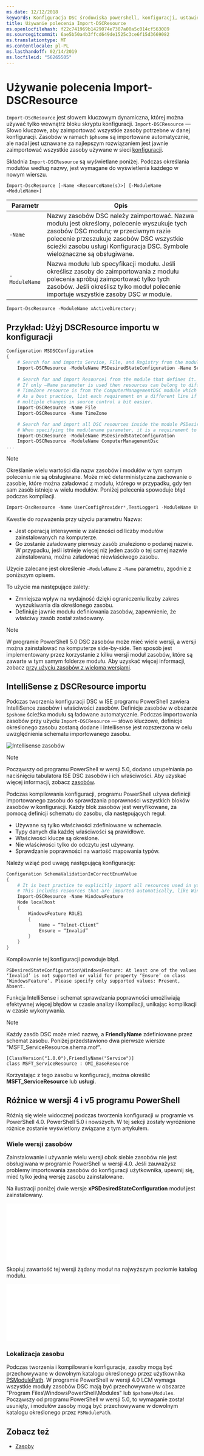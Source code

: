 ```yaml
---
ms.date: 12/12/2018
keywords: Konfiguracja DSC środowiska powershell, konfiguracji, ustawienia
title: Używanie polecenia Import-DSCResource
ms.openlocfilehash: f22c741969b1429074e7307a00a5c014cf563089
ms.sourcegitcommit: 6ae5b50a4b3ffcd649de1525c3ce6f15d3669082
ms.translationtype: MT
ms.contentlocale: pl-PL
ms.lasthandoff: 02/14/2019
ms.locfileid: "56265505"
---
```

# <a name="using-import-dscresource"></a>Używanie polecenia Import-DSCResource

`Import-DScResource` jest słowem kluczowym dynamiczna, której można używać tylko wewnątrz bloku skryptu konfiguracji. `Import-DSCResource` — Słowo kluczowe, aby zaimportować wszystkie zasoby potrzebne w danej konfiguracji. Zasobów w ramach `$phsome` są importowane automatycznie, ale nadal jest uznawane za najlepszym rozwiązaniem jest jawnie zaimportować wszystkie zasoby używane w sieci [konfiguracji](Configurations.md).

Składnia `Import-DSCResource` są wyświetlane poniżej.  Podczas określania modułów według nazwy, jest wymagane do wyświetlenia każdego w nowym wierszu.

```syntax
Import-DscResource [-Name <ResourceName(s)>] [-ModuleName <ModuleName>]
```

|Parametr  |Opis  |
|---------|---------|
|`-Name`|Nazwy zasobów DSC należy zaimportować. Nazwa modułu jest określony, polecenie wyszukuje tych zasobów DSC modułu; w przeciwnym razie polecenie przeszukuje zasobów DSC wszystkie ścieżki zasobu usługi Konfiguracja DSC. Symbole wieloznaczne są obsługiwane.|
|`-ModuleName`|Nazwa modułu lub specyfikacji modułu.  Jeśli określisz zasoby do zaimportowania z modułu polecenia spróbuj zaimportować tylko tych zasobów. Jeśli określisz tylko moduł polecenie importuje wszystkie zasoby DSC w module.|

```powershell
Import-DscResource -ModuleName xActiveDirectory;
```

## <a name="example-use-import-dscresource-within-a-configuration"></a>Przykład: Użyj DSCResource importu w konfiguracji

```powershell
Configuration MSDSCConfiguration
{
    # Search for and imports Service, File, and Registry from the module PSDesiredStateConfiguration.
    Import-DSCResource -ModuleName PSDesiredStateConfiguration -Name Service, File, Registry
    
    # Search for and import Resource1 from the module that defines it.
    # If only –Name parameter is used then resources can belong to different PowerShell modules as well.
    # TimeZone resource is from the ComputerManagementDSC module which is not installed by default.
    # As a best practice, list each requirement on a different line if possible.  This makes reviewing
    # multiple changes in source control a bit easier.
    Import-DSCResource -Name File
    Import-DSCResource -Name TimeZone

    # Search for and import all DSC resources inside the module PSDesiredStateConfiguration.
    # When specifying the modulename parameter, it is a requirement to list each on a new line.
    Import-DSCResource -ModuleName PSDesiredStateConfiguration
    Import-DSCResource -ModuleName ComputerManagementDsc
...
```

> [!NOTE]
> Określanie wielu wartości dla nazw zasobów i modułów w tym samym poleceniu nie są obsługiwane. Może mieć deterministyczna zachowanie o zasobie, które można załadować z modułu, którego w przypadku, gdy ten sam zasób istnieje w wielu modułów. Poniżej polecenia spowoduje błąd podczas kompilacji.
>
> ```powershell
> Import-DscResource -Name UserConfigProvider*,TestLogger1 -ModuleName UserConfigProv,PsModuleForTestLogger
> ```

Kwestie do rozważenia przy użyciu parametru Nazwa:

- Jest operacją intensywnie w zależności od liczby modułów zainstalowanych na komputerze.
- Go zostanie załadowany pierwszy zasób znaleziono o podanej nazwie. W przypadku, jeśli istnieje więcej niż jeden zasób o tej samej nazwie zainstalowana, można załadować niewłaściwego zasobu.

Użycie zalecane jest określenie `–ModuleName` z `-Name` parametru, zgodnie z poniższym opisem.

To użycie ma następujące zalety:

- Zmniejsza wpływ na wydajność dzięki ograniczeniu liczby zakres wyszukiwania dla określonego zasobu.
- Definiuje jawnie modułu definiowania zasobów, zapewnienie, że właściwy zasób został załadowany.

> [!NOTE]
> W programie PowerShell 5.0 DSC zasobów może mieć wiele wersji, a wersji można zainstalować na komputerze side-by-side. Ten sposób jest implementowany przez korzystanie z kilku wersji moduł zasobów, które są zawarte w tym samym folderze modułu.
> Aby uzyskać więcej informacji, zobacz [przy użyciu zasobów z wieloma wersjami](sxsresource.md).

## <a name="intellisense-with-import-dscresource"></a>IntelliSense z DSCResource importu

Podczas tworzenia konfiguracji DSC w ISE programu PowerShell zawiera IntelliSence zasobów i właściwości zasobów. Definicje zasobów w obszarze `$pshome` ścieżka modułu są ładowane automatycznie. Podczas importowania zasobów przy użyciu `Import-DSCResource` — słowo kluczowe, definicje określonego zasobu zostaną dodane i Intellisense jest rozszerzona w celu uwzględnienia schematu importowanego zasobu.

![Intellisense zasobów](/media/resource-intellisense.png)

> [!NOTE]
> Począwszy od programu PowerShell w wersji 5.0, dodano uzupełniania po naciśnięciu tabulatora ISE DSC zasobów i ich właściwości. Aby uzyskać więcej informacji, zobacz [zasobów](../resources/resources.md).

Podczas kompilowania konfiguracji, programu PowerShell używa definicji importowanego zasobu do sprawdzania poprawności wszystkich bloków zasobów w konfiguracji.
Każdy blok zasobów jest weryfikowane, za pomocą definicji schematu do zasobu, dla następujących reguł.

- Używane są tylko właściwości zdefiniowane w schemacie.
- Typy danych dla każdej właściwości są prawidłowe.
- Właściwości klucze są określone.
- Nie właściwości tylko do odczytu jest używany.
- Sprawdzanie poprawności na wartość mapowania typów.

Należy wziąć pod uwagę następującą konfigurację:

```powershell
Configuration SchemaValidationInCorrectEnumValue
{
    # It is best practice to explicitly import all resources used in your Configuration.
    # This includes resources that are imported automatically, like WindowsFeature.
    Import-DSCResource -Name WindowsFeature
    Node localhost
    {
        WindowsFeature ROLE1
        {
            Name = “Telnet-Client”
            Ensure = “Invalid”
        }
    }
}
```

Kompilowanie tej konfiguracji powoduje błąd.

```output
PSDesiredStateConfiguration\WindowsFeature: At least one of the values ‘Invalid’ is not supported or valid for property ‘Ensure’ on class ‘WindowsFeature’. Please specify only supported values: Present, Absent.
```

Funkcja IntelliSense i schemat sprawdzania poprawności umożliwiają efektywnej więcej błędów w czasie analizy i kompilacji, unikając komplikacji w czasie wykonywania.

> [!NOTE]
> Każdy zasób DSC może mieć nazwę, a **FriendlyName** zdefiniowane przez schemat zasobu. Poniżej przedstawiono dwa pierwsze wiersze "MSFT_ServiceResource.shema.mof".
> ```syntax
> [ClassVersion("1.0.0"),FriendlyName("Service")]
> class MSFT_ServiceResource : OMI_BaseResource
> ```
> Korzystając z tego zasobu w konfiguracji, można określić **MSFT_ServiceResource** lub **usługi**.

## <a name="powershell-v4-and-v5-differences"></a>Różnice w wersji 4 i v5 programu PowerShell

Różnią się wiele widocznej podczas tworzenia konfiguracji w programie vs PowerShell 4.0. PowerShell 5.0 i nowszych. W tej sekcji zostały wyróżnione różnice zostanie wyświetlony związane z tym artykułem.

### <a name="multiple-resource-versions"></a>Wiele wersji zasobów

Zainstalowanie i używanie wielu wersji obok siebie zasobów nie jest obsługiwana w programie PowerShell w wersji 4.0. Jeśli zauważysz problemy importowania zasobów do konfiguracji użytkownika, upewnij się, mieć tylko jedną wersję zasobu zainstalowane.

Na ilustracji poniżej dwie wersje **xPSDesiredStateConfiguration** moduł jest zainstalowany.

![Wiele wersji zasobów stałej](/media/multiple-resource-versions-broken.md)

Skopiuj zawartość tej wersji żądany moduł na najwyższym poziomie katalog modułu.

![Wiele wersji zasobów stałej](/media/multiple-resource-versions-fixed.md)

### <a name="resource-location"></a>Lokalizacja zasobu

Podczas tworzenia i kompilowanie konfiguracje, zasoby mogą być przechowywane w dowolnym katalogu określonego przez użytkownika [PSModulePath](/powershell/developer/module/modifying-the-psmodulepath-installation-path). W programie PowerShell w wersji 4.0 LCM wymaga wszystkie moduły zasobów DSC mają być przechowywane w obszarze "Program Files\WindowsPowerShell\Modules" lub `$pshome\Modules`. Począwszy od programu PowerShell w wersji 5.0, to wymaganie został usunięty, i modułów zasoby mogą być przechowywane w dowolnym katalogu określonego przez `PSModulePath`.

## <a name="see-also"></a>Zobacz też

- [Zasoby](../resources/resources.md)
